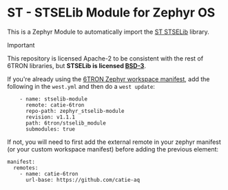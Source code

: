 # ST - STSELib Module for Zephyr OS

This is a Zephyr Module to automatically import the [ST STSELib](https://github.com/STMicroelectronics/STSELib) library.

> [!IMPORTANT]
>
> This repository is licensed Apache-2 to be consistent with the rest of 6TRON libraries, but **STSELib is licensed [BSD-3](https://github.com/STMicroelectronics/STSELib/blob/main/LICENSE.txt)**.

If you're already using the [6TRON Zephyr workspace manifest](https://github.com/catie-aq/6tron_zephyr-workspace), add the following in the `west.yml` and then do a `west update`:

``````
    - name: stselib-module
      remote: catie-6tron
      repo-path: zephyr_stselib-module
      revision: v1.1.1
      path: 6tron/stselib_module
      submodules: true
``````

If not, you will need to first add the external remote in your zephyr manifest (or your custom workspace manifest) before adding the previous element:

``````
manifest:
  remotes:
    - name: catie-6tron
      url-base: https://github.com/catie-aq
``````
